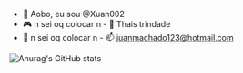 - 👋 Aobo, eu sou @Xuan002
- 🎮 n sei oq colocar n  - 💞️ Thais trindade 
- 🌱 n sei oq colocar n  - 📫 juanmachado123@hotmail.com

![Anurag's GitHub stats](https://github-readme-stats.vercel.app/api?username=Xuan002&show_icons=true&theme=tokyonight)



